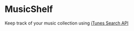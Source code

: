 MusicShelf
==========

Keep track of your music collection using <a href="http://www.apple.com/itunes/affiliates/resources/documentation/itunes-store-web-service-search-api.html">iTunes Search API</a>


